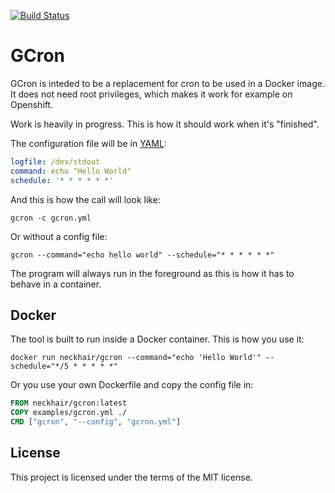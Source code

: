 [![Build Status](https://travis-ci.org/neckhair/gcron.svg?branch=master)](https://travis-ci.org/neckhair/gcron)

# GCron

GCron is inteded to be a replacement for cron to be used in a Docker image. It does not need root privileges, which makes it work for example on Openshift.

Work is heavily in progress. This is how it should work when it's "finished".

The configuration file will be in [YAML](http://yaml.org/):

```yml
logfile: /dev/stdout
command: echo "Hello World"
schedule: '* * * * * *'
```

And this is how the call will look like:

    gcron -c gcron.yml

Or without a config file:

    gcron --command="echo hello world" --schedule="* * * * * *"

The program will always run in the foreground as this is how it has to behave in a container.

## Docker

The tool is built to run inside a Docker container. This is how you use it:

    docker run neckhair/gcron --command="echo 'Hello World'" --schedule="*/5 * * * * *"

Or you use your own Dockerfile and copy the config file in:

```dockerfile
FROM neckhair/gcron:latest
COPY examples/gcron.yml ./
CMD ["gcron", "--config", "gcron.yml"]
```

## License

This project is licensed under the terms of the MIT license.
